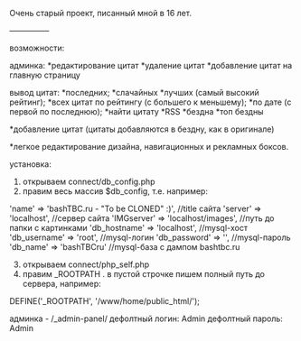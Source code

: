 Очень старый проект, писанный мной в 16 лет. 

—————

возможности:

админка: 
*редактирование цитат
*удаление цитат
*добавление цитат на главную страницу
  

вывод цитат:
*последних;
*слачайных
*лучших (самый высокий рейтинг);
*всех цитат по рейтингу (с большего к меньшему);
*по дате (с первой по последнюю);
*найти цитату
*RSS
*бездна
*топ бездны

*добавление цитат (цитаты добавляются в бездну, как в оригинале)

*легкое редактирование дизайна, навигационных и рекламных боксов.


установка:

1) открываем connect/db_config.php 
2) правим весь массив $db_config, т.е. например:

'name'        => 'bashTBC.ru - "To be CLONED" :)',  //title сайта
'server'      => 'localhost',                       //сервер сайта
'IMGserver'   => 'localhost/images',                //путь до папки с картинками
'db_hostname' => 'localhost',                       //mysql-хост
'db_username' => 'root',                            //mysql-логин
'db_password' => '',                                //mysql-пароль
'db_name'     => 'bashTBCru'                        //mysql-база с дампом bashtbc.ru


3) открываем connect/php_self.php
4) правим _ROOTPATH .
в пустой строчке пишем полный путь до сервера, например:

DEFINE('_ROOTPATH', '/www/home/public_html/');  

админка - /_admin-panel/
дефолтный логин: Admin
дефолтный пароль: Admin